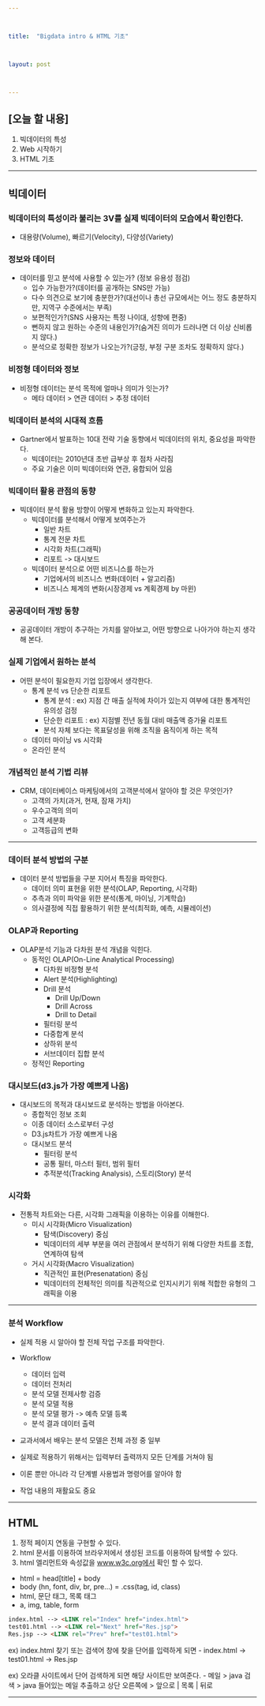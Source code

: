 ```yaml
---



title:  "Bigdata intro & HTML 기초"



layout: post



---
```



## [오늘 할 내용]
1. 빅데이터의 특성
2. Web 시작하기
3. HTML 기초

***

## 빅데이터
### 빅데이터의 특성이라 불리는 3V를 실제 빅데이터의 모습에서 확인한다.
- 대용량(Volume), 빠르기(Velocity), 다양성(Variety)

### 정보와 데이터
- 데이터를 믿고 분석에 사용할 수 있는가? (정보 유용성 점검)
	- 입수 가능한가?(데이터를 공개하는 SNS만 가능)
	- 다수 의견으로 보기에 충분한가?(대선이나 총선 규모에서는 어느 정도 충분하지만, 지역구 수준에서는 부족)
	- 보편적인가?(SNS 사용자는 특정 나이대, 성향에 편중)
	- 뻔하지 않고 원하는 수준의 내용인가?(숨겨진 의미가 드러나면 더 이상 신비롭지 않다.)
	- 분석으로 정확한 정보가 나오는가?(긍정, 부정 구분 조차도 정확하지 않다.)

### 비정형 데이터와 정보
- 비정형 데이터는 분석 목적에 얼마나 의미가 잇는가?
	 - 메타 데이터 > 연관 데이터 > 추정 데이터

### 빅데이터 분석의 시대적 흐름
- Gartner에서 발표하는 10대 전략 기술 동향에서 빅데이터의 위치, 중요성을 파악한다.
	- 빅데이터는 2010년대 초반 급부상 후 점차 사라짐
	- 주요 기술은 이미 빅데이터와 연관, 융합되어 있음

### 빅데이터 활용 관점의 동향
- 빅데이터 분석 활용 방향이 어떻게 변화하고 있는지 파악한다.
	- 빅데이터를 분석해서 어떻게 보여주는가
		- 일반 차트
		- 통계 전문 차트
		- 시각화 차트(그래픽)
		- 리포트 -> 대시보드
	- 빅데이터 분석으로 어떤 비즈니스를 하는가
		- 기업에서의 비즈니스 변화(데이터 + 알고리즘)
		- 비즈니스 체계의 변화(시장경제 vs 계획경제 by 마윈)

### 공공데이터 개방 동향
- 공공데이터 개방이 추구하는 가치를 알아보고, 어떤 방향으로 나아가야 하는지 생각해 본다.

### 실제 기업에서 원하는 분석
- 어떤 분석이 필요한지 기업 입장에서 생각한다.
	- 통계 분석 vs 단순한 리포트
		- 통계 분석 : ex) 지점 간 매출 실적에 차이가 있는지 여부에 대한 통계적인 유의성 검정
		- 단순한 리포트 : ex) 지점별 전년 동월 대비 매출액 증가율 리포트
		- 분석 자체 보다는 목표달성을 위해 조직을 움직이게 하는 목적
	- 데이터 마이닝 vs 시각화
	- 온라인 분석

### 개념적인 분석 기법 리뷰
- CRM, 데이터베이스 마케팅에서의 고객분석에서 알아야 할 것은 무엇인가?
	- 고객의 가치(과거, 현재, 잠재 가치)
	- 우수고객의 의미
	- 고객 세분화
	- 고객등급의 변화

***

### 데이터 분석 방법의 구분
- 데이터 분석 방법들을 구분 지어서 특징을 파악한다.
	- 데이터 의미 표현을 위한 분석(OLAP, Reporting, 시각화)
	- 추측과 의미 파악을 위한 분석(통계, 마이닝, 기계학습)
	- 의사결정에 직접 활용하기 위한 분석(최적화, 예측, 시뮬레이션)

### OLAP과 Reporting
- OLAP분석 기능과 다차원 분석 개념을 익힌다.
	- 동적인 OLAP(On-Line Analytical Processing)
		- 다차원 비정형 분석
		- Alert 분석(Highlighting)
		- Drill 분석
			- Drill Up/Down
			- Drill Across
			- Drill to Detail
		- 필터링 분석
		- 다중합계 분석
		- 상하위 분석
		- 서브데이터 집합 분석
	- 정적인 Reporting

### 대시보드(d3.js가 가장 예쁘게 나옴)
- 대시보드의 목적과 대시보드로 분석하는 방법을 아아본다.
	- 종합적인 정보 조회
	- 이종 데이터 소스로부터 구성
	- D3.js차트가 가장 예쁘게 나옴
	- 대시보드 분석
		- 필터링 분석
		- 공통 필터, 마스터 필터, 범위 필터
		- 추적분석(Tracking Analysis), 스토리(Story) 분석

### 시각화
- 전통적 차트와는 다른, 시각화 그래픽을 이용하는 이유를 이해한다.
	- 미시 시각화(Micro Visualization)
		- 탐색(Discovery) 중심
		- 빅데이터의 세부 부분을 여러 관점에서 분석하기 위해 다양한 차트를 조합, 연계하여 탐색
	- 거시 시각화(Macro Visualization)
		- 직관적인 표현(Presenatation) 중심
		- 빅데이터의 전체적인 의미를 직관적으로 인지시키기 위해 적합한 유형의 그래픽을 이용

***

### 분석 Workflow
- 실제 적용 시 알아야 할 전체 작업 구조를 파악한다.
- Workflow
	- 데이터 입력
	- 데이터 전처리
	- 분석 모델 전제사항 검증
	- 분석 모델 적용
	- 분석 모델 평가 -> 예측 모델 등록
	- 분석 결과 데이터 출력

- 교과서에서 배우는 분석 모델은 전체 과정 중 일부
- 실제로 적용하기 위해서는 입력부터 출력까지 모든 단계를 거쳐야 됨
- 이론 뿐만 아니라 각 단계별 사용법과 명령어를 알아야 함
- 작업 내용의 재활요도 중요

***

## HTML

1. 정적 페이지 연동을 구현할 수 있다.
2. html 문서를 이용하여 브라우저에서 생성된 코드를 이용하여 탐색할 수 있다.
3. html 엘리먼트와 속성값을 www.w3c.org에서 확인 할 수 있다.

- html = head[title] + body
- body (hn, font, div, br, pre...) = .css(tag, id, class)
- html, 문단 태그, 목록 태그
- a, img, table, form

~~~ html
index.html --> <LINK rel="Index" href="index.html">
test01.html --> <LINK rel="Next" href="Res.jsp">
Res.jsp --> <LINK rel="Prev" href="test01.html">
~~~

ex) index.html 찾기 또는 검색어 창에 찾을 단어를 입력하게 되면
	- index.html -> test01.html -> Res.jsp

ex) 오라클 사이트에서 단어 검색하게 되면 해당 사이트만 보여준다.
	- 메일 > java 검색 > java 들어있는 메일 추출하고 상단 오른쪽에 > 앞으로 | 목록 | 뒤로
***


